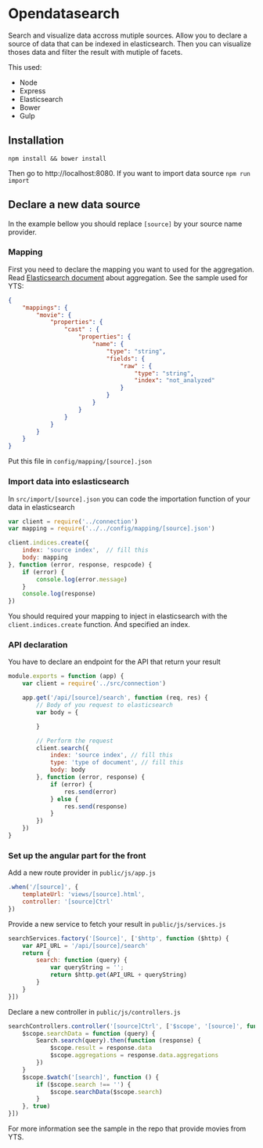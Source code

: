 # Opendatasearch

Search and visualize data accross mutiple sources. Allow you to declare a source of data that can be indexed in elasticsearch. Then you can visualize thoses data and filter the result with mutiple of facets.

This used:

* Node
* Express
* Elasticsearch
* Bower
* Gulp

## Installation
    npm install && bower install

Then go to http://localhost:8080. If you want to import data source `npm run import`

## Declare a new data source

In the example bellow you should replace `[source]` by your source name provider.

### Mapping
First you need to declare the mapping you want to used for the aggregation. Read [Elasticsearch document](https://www.elastic.co/guide/en/elasticsearch/reference/current/search-aggregations.html) about aggregation. See the sample used for YTS:

```json
{
    "mappings": {
        "movie": {
            "properties": {
                "cast" : {
                    "properties": {
                        "name": {
                            "type": "string",
                            "fields": {
                                "raw" : {
                                    "type": "string",
                                    "index": "not_analyzed"
                                }
                            }
                        }
                    }
                }
            }
        }
    }
}
```

Put this file in `config/mapping/[source].json`

### Import data into eslasticsearch

In `src/import/[source].json` you can code the importation function of your data in elasticsearch

```js
var client = require('../connection')
var mapping = require('../../config/mapping/[source].json')

client.indices.create({
    index: 'source index',  // fill this
    body: mapping
}, function (error, response, respcode) {
    if (error) {
        console.log(error.message)
    }
    console.log(response)
})
```

You should required your mapping to inject in elasticsearch with the `client.indices.create` function. And specified an index.

### API declaration

You have to declare an endpoint for the API that return your result

```js
module.exports = function (app) {
    var client = require('../src/connection')

    app.get('/api/[source]/search', function (req, res) {
        // Body of you request to elasticsearch
        var body = {

        }

        // Perform the request
        client.search({
            index: 'source index', // fill this
            type: 'type of document', // fill this
            body: body
        }, function (error, response) {
            if (error) {
                res.send(error)
            } else {
                res.send(response)
            }
        })
    })
}
```

### Set up the angular part for the front

Add a new route provider in `public/js/app.js`

```js
.when('/[source]', {
    templateUrl: 'views/[source].html',
    controller: '[source]Ctrl'
})
```

Provide a new service to fetch your result in `public/js/services.js`

```js
searchServices.factory('[Source]', ['$http', function ($http) {
    var API_URL = '/api/[source]/search'
    return {
        search: function (query) {
            var queryString = '';
            return $http.get(API_URL + queryString)
        }
    }
}])
```

Declare a new controller in  `public/js/controllers.js`

```js
searchControllers.controller('[source]Ctrl', ['$scope', '[source]', function ($scope, Search) {
    $scope.searchData = function (query) {
        Search.search(query).then(function (response) {
            $scope.result = response.data
            $scope.aggregations = response.data.aggregations
        })
    }
    $scope.$watch('[search]', function () {
        if ($scope.search !== '') {
            $scope.searchData($scope.search)
        }
    }, true)
}])
```

For more information see the sample in the repo that provide movies from YTS.